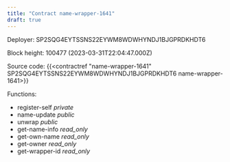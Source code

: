 ```yaml
---
title: "Contract name-wrapper-1641"
draft: true
---
```

Deployer: SP2SQG4EYTSSNS22EYWM8WDWHYNDJ1BJGPRDKHDT6


 



Block height: 100477 (2023-03-31T22:04:47.000Z)

Source code: {{<contractref "name-wrapper-1641" SP2SQG4EYTSSNS22EYWM8WDWHYNDJ1BJGPRDKHDT6 name-wrapper-1641>}}

Functions:

* register-self _private_
* name-update _public_
* unwrap _public_
* get-name-info _read_only_
* get-own-name _read_only_
* get-owner _read_only_
* get-wrapper-id _read_only_
